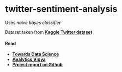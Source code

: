 # twitter-sentiment-analysis
Uses *naive bayes classifier*  

Dataset taken from **[Kaggle Twitter dataset](https://www.kaggle.com/c/twitter-sentiment-analysis2/data)**

#### Read
* **[Towards Data Science](https://towardsdatascience.com/creating-the-twitter-sentiment-analysis-program-in-python-with-naive-bayes-classification-672e5589a7ed)**
* **[Analytics Vidya](https://www.analyticsvidhya.com/blog/2018/07/hands-on-sentiment-analysis-dataset-python/)**
* **[Project report on Github](https://github.com/abdulfatir/twitter-sentiment-analysis/blob/master/docs/report.pdf)**